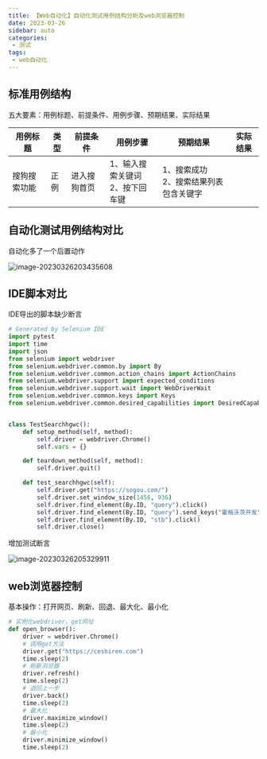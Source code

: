 ```yaml
---
title: 【Web自动化】自动化测试用例结构分析及web浏览器控制
date: 2023-03-26
sidebar: auto
categories:
 - 测试
tags:
 - web自动化
---
```


## 标准用例结构

五大要素：用例标题、前提条件、用例步骤、预期结果、实际结果

| 用例标题     | 类型 | 前提条件     | 用例步骤                            | 预期结果                                  | 实际结果 |
| ------------ | ---- | ------------ | ----------------------------------- | ----------------------------------------- | -------- |
| 搜狗搜索功能 | 正例 | 进入搜狗首页 | 1、输入搜索关键词</br>2、按下回车键 | 1、搜索成功</br>2、搜索结果列表包含关键字 |          |

## 自动化测试用例结构对比

自动化多了一个后置动作

![image-20230326203435608](http://cdn.shenghao.xyz/img/blog/image-20230326203435608.png)

## IDE脚本对比

IDE导出的脚本缺少断言

```python
# Generated by Selenium IDE
import pytest
import time
import json
from selenium import webdriver
from selenium.webdriver.common.by import By
from selenium.webdriver.common.action_chains import ActionChains
from selenium.webdriver.support import expected_conditions
from selenium.webdriver.support.wait import WebDriverWait
from selenium.webdriver.common.keys import Keys
from selenium.webdriver.common.desired_capabilities import DesiredCapabilities


class TestSearchhgwc():
    def setup_method(self, method):
        self.driver = webdriver.Chrome()
        self.vars = {}

    def teardown_method(self, method):
        self.driver.quit()

    def test_searchhgwc(self):
        self.driver.get("https://sogou.com/")
        self.driver.set_window_size(1456, 936)
        self.driver.find_element(By.ID, "query").click()
        self.driver.find_element(By.ID, "query").send_keys("霍格沃茨开发")
        self.driver.find_element(By.ID, "stb").click()
        self.driver.close()


```

增加测试断言

![image-20230326205329911](http://cdn.shenghao.xyz/img/blog/image-20230326205329911.png)

## web浏览器控制

基本操作：打开网页、刷新、回退、最大化、最小化

```py
# 实例化webdriver，get网址
def open_browser():
    driver = webdriver.Chrome()
    # 调用get方法
    driver.get("https://ceshiren.com")
    time.sleep(2)
    # 刷新浏览器
    driver.refresh()
    time.sleep(2)
    # 退回上一步
    driver.back()
    time.sleep(2)
    # 最大化
    driver.maximize_window()
    time.sleep(2)
    # 最小化
    driver.minimize_window()
    time.sleep(2)
```

